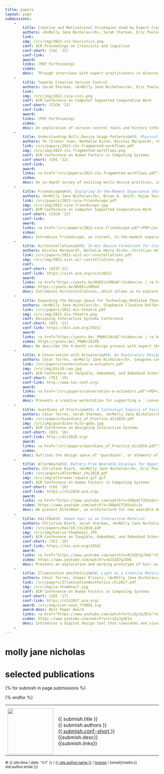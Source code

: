 ```yaml
---
title: papers
layout: page
submissions:
    -
        title: Creative and Motivational Strategies Used by Expert Creative Practitioners
        authors: <b>Molly Jane Nicholas</b>, Sarah Sterman, Eric Paulos
        link:
        img: /src/img/2022-cnc-heuristics.png
        conf: ACM Proceedings on Creativity and Cognition
        conf-short: (C&C '22)
        conf-link: 
        award:
        links: (PDF Forthcoming)
        video:
        desc:  Through interviews with expert practitioners in diverse domains including performance, craft, engi- neering, and design, we identify four strategies for managing aspects of the creative process, including  metacognition, emotional affect, task motivation, and working style. These strategies are 1) Strategic Forgetting, 2) Mode Switching, 3) Embodying Process, and 4) Aestheticizing.
    -
        title: Towards Creative Version Control
        authors: Sarah Sterman, <b>Molly Jane Nicholas</b>, Eric Paulos
        link: 
        img: /src/img/2022-cscw-cvcs.png
        conf: ACM Conference on Computer Supported Cooperative Work
        conf-short: (CSCW '22)
        conf-link: 
        award:
        links: (PDF Forthcoming)
        video:
        desc: An exploration of version control tools and history information management in creative practices. We identify four key considerations for version control in creative work. 1) using versions as a palette of materials, 2) providing confidence and freedom to explore, 3) leveraging low-fidelity version capture, and 4) reflecting on and reusing versions across long time scales. We discuss how these themes can provide insight into future designs and uses of version control systems.
    -
        title: Understanding Multi-Device Usage Patterns&#58; Physical Device Configurations and Fragmented Workflows
        authors: Ye (Irene) Yuan, Nathalie Riche, Nicolai Marquardt, <b>Molly Jane Nicholas</b>, Teddy Seyed, Hugo Romat, Bongshin Lee, Michel Pahud, Jonathan Goldstein, Rojin Vishkaie, Christian Holz, Ken Hinckley
        link: /src/papers/2022-chi-fragmented-workflows.pdf
        img: /src/img/2022-chi-fragmented-workflows.png
        conf: ACM Conference on Human Factors in Computing Systems
        conf-short: (CHI '22)
        conf-link:
        award:
        links: <a href="/src/papers/2022-chi-fragmented-workflows.pdf">PDF</a>
        video:
        desc: An in-depth survey of existing multi-device practices, including fragmented workfows across devices and the way people physically organize and confgure their workspaces to support such activities.
    -
        title: Friendscope&#58; Exploring In-the-Moment Experience Sharing on Camera Glasses via a Shared Camera
        authors: <b>Molly Jane Nicholas</b>, Brian A. Smith, Rajan Vaish
        link: /src/papers/2022-cscw-friendscope.pdf
        img: /src/img/2022-cscw-friendscope.jpg
        conf: ACM Conference on Computer Supported Cooperative Work
        conf-short: (CSCW '22)
        conf-link: 
        award:
        links: <a href="/src/papers/2022-cscw-friendscope.pdf">PDF</a> | <a href="https://arxiv.org/abs/2112.08460">ArXiv</a>
        video:
        desc: Introduces Friendscope, an instant, in-the-moment experience sharing system for lightweight commercial camera glasses. Friendscope explores the concept of a shared camera which allows a wearer to share control of their camera with a remote friend, making it possible for both people to capture photos/videos from the camera in the moment. Through a user study with 48 participants, we found that users felt connected to each other, describing the shared camera as a more intimate form of livestreaming. 
    -
        title: AirConstellations&#58; In-Air Device Formations for Cross-Device Interaction via Multiple Spatially-Aware Armatures
        authors: Nicolai Marquardt, Nathalie Henry Riche, Christian Holz, Hugo Romat, Michel Pahud, Frederik Brudy, David Ledo, Chunjong Park, <b>Molly Jane Nicholas</b>, Teddy Seyed, Eyal Ofek, Bongshin Lee, William A. S. Buxton, Ken Hinckley.
        link: /src/papers/2021-uist-air-constellations.pdf
        img: /src/img/2021-uist-air-constellations.png
        conf:
        conf-short: (UIST'21)
        conf-link: https://uist.acm.org/uist2021/
        award:
        links: <a href="https://youtu.be/WVEEsiXM6d4">Video</a> | <a href="/src/papers/2021-uist-air-constellations.pdf">PDF</a>
        video: https://youtu.be/WVEEsiXM6d4
        desc: Introduces AirConstellations, which allows us to explore the potential of dynamic in-air device formations for the next generation of multi-device workspace setups in a variety of use-cases. Our application scenarios showcase the potential of such highly dynamic workspace confgurations, with spatially-aware behaviors, feedforward, and other interaction techniques.
    -
        title: Expanding the Design Space for Technology-Mediated Theatre Experiences
        authors: <b>Molly Jane Nicholas</b>, Stephanie Claudino Daffara, Eric Paulos.
        link: /src/papers/2021-dis-theatre.pdf
        img: /src/img/2021-dis-theatre.png
        conf: Designing Interactive Systems Conference
        conf-short: (DIS '21)
        conf-link: https://dis.acm.org/2021/
        award:
        links: <a href="https://youtu.be/_P6WKr2dzXE">Video</a> | <a href="/src/papers/2021-dis-theatre.pdf">PDF</a>
        video: https://youtu.be/_P6WKr2dzXE
        desc: We describe the 4-month co-design process with expert theatre practitioners, and detail how this process resulted in the design of technology-mediated experiences outside the temporal and spatial confines of a live theatre production. In the style of research through design, we present three annotated prototypes; 1) the Augmented Playbill, 2) the Prayer Wheel, and 3) Tarot Cards as well as accompanying AR applications to convey the decisions we made and the philosophy we iteratively developed throughout the project.
    -
        title: A Conversation with Actuators&#58; An Exploratory Design Environment for Hybrid Materials
        authors: César Torres, <b>Molly Jane Nicholas</b>, Sangyeon Lee, Eric Paulos.
        link: /src/papers/conversation-w-actuators.pdf
        img: /src/img/dis19-cwa.jpg
        conf: ACM Conference on Tangible, Embedded, and Embodied Interaction
        conf-short: (TEI '19)
        conf-link: http://www.tei-conf.org/
        award:
        links: <a href="/src/papers/conversation-w-actuators.pdf">PDF</a>
        video:
        desc: Presents a creative workstation for supporting a ``conversational'' creative working style by bringing a stronger physicality to computational sensor signals and balance the conversation between physical and digital actors. Through a formal user study, we characterize the actuation design practice supported by the CwM workstation and discuss opportunities for tangible interfaces to hybrid materials.
    -
        title: Guardians of Practice&#58; A Contextual Inquiry of Failure-Mitigation Strategies within Creative Practices
        authors: César Torres, Sarah Sterman, <b>Molly Jane Nicholas</b>, Richard Lin, Eric Pai, Eric Paulos.
        link: /src/papers/Guardians_of_Practice_dis2019.pdf
        img: /src/img/guardians-kiln-gods.jpg
        conf: ACM Conference on Designing Interactive Systems
        conf-short: (DIS '18)
        conf-link: http://dis2018.org/
        award:
        links: <a href="/src/papers/Guardians_of_Practice_dis2019.pdf">PDF</a>
        video: 
        desc: Outlines the design space of "guardians", or elements of a creative practice that mitigate the psychological effects of failure to create cultures of resiliency and perseverance. Through contextual inquiry, we contribute an inventory of failure-mitigation strategies from a variety of creative disciplines. We synthesize guidelines for the design of new guardians and present a preliminary exploration of guardians for lasercutting.
    -
        title: AlterWear&#58; Battery-Free Wearable Displays for Opportunistic Interactions.
        authors: Christine Dierk, <b>Molly Jane Nicholas</b>, Eric Paulos.
        link: /src/papers/AlterWear_chi2018.pdf
        img: /src/img/alterwear-square-gif.gif
        conf: ACM Conference on Human Factors in Computing Systems
        conf-short: (CHI '18)
        conf-link: https://chi2018.acm.org/
        award:
        links: <a href="https://www.youtube.com/watch?v=J88p4Cf2DSs&t=1s">Video</a> | <a href="/src/papers/AlterWear_chi2018.pdf">PDF</a> 
        video: https://www.youtube.com/watch?v=J88p4Cf2DSs&t=1s
        desc: We present AlterWear, an architecture for new wearable devices that implement a batteryless design using electromagnetic induction via NFC and bistable e-ink displays. This unique combination of hardware enables both quick, dynamic and long-term interactions with persistent visual displays. We demonstrate new wearables enabled by AlterWear, and evaluate them in a user study.
    -
        title: HäirIÖ&#58; Human Hair as an Interactive Material.
        authors: Christine Dierk, Sarah Sterman, <b>Molly Jane Nicholas</b>, Eric Paulos.
        link: /src/papers/HairIO-tei2018.pdf
        img: /src/img/hairio-thumbnail.JPG
        conf: ACM Conference on Tangible, Embedded, and Embodied Interaction
        conf-short: (TEI '18)
        conf-link: https://tei.acm.org/2018/
        award: 
        links: <a href="https://www.youtube.com/watch?v=8JV2D7gJ5HI">Video</a> | <a href="/src/papers/HairIO-tei2018.pdf">PDF</a> | <a href="https://www.instructables.com/id/HairIO-Hair-As-Interactive-Material/">Instructable</a> | <a href="https://blog.hackster.io/hair-turned-into-an-interactive-medium-with-hairio-3c27cbcd4c23">Hackster article</a> | <a href="https://hackaday.com/2018/03/29/hairio-an-interactive-extension-of-the-self/">Hackaday article</a> | <a href="https://blog.arduino.cc/2018/03/20/these-interactive-hair-extensions-can-communicate-over-bluetooth/?utm_content=buffer0fd5e&utm_medium=social&utm_source=twitter.com&utm_campaign=buffer">Arduino article</a>
        video: https://www.youtube.com/watch?v=8JV2D7gJ5HI
        desc: Presents an exploration and working prototype of hair as a site for novel interaction, leveraging hair's position as something both public and private, social and personal, malleable and permanent. We develop applications and interactions around this new material in HäirIÖ, a novel hair-based technology that combines capacitive touch input and dynamic output through color and shape change.
    -
        title: Illumination Aesthetics&#58; Light as a Creative Material within Computational Design.
        authors: César Torres, Jasper O’Leary, <b>Molly Jane Nicholas</b>, Eric Paulos.
        link: /src/papers/IlluminationAesthetics-chi2017.pdf
        img: /src/img/ia-thumbnail.jpg
        conf: ACM Conference on Human Factors in Computing Systems
        conf-short: (CHI '17)
        conf-link: https://chi2017.acm.org/
        award: /src/img/icon-noun_779891.svg
        award-desc: Best Paper Award
        links: <a href="https://www.youtube.com/watch?v=tcaZyJqJElw">Video</a> | <a href="/src/papers/IlluminationAesthetics-chi2017.pdf">PDF</a>
        video: https://www.youtube.com/watch?v=tcaZyJqJElw
        desc: Introduces a digital design tool that simulates and visualizes physical light interactions with a variety of materials for creating custom luminaires. Through a workshop study with novice electronic designers, we show how incorporating physical techniques to shape light alters how users view the role and function of LEDs and electronics.
    -
---
```


# molly jane nicholas

# selected publications

<table class='submissions' style="width:100%; border-spacing:1em;">
<tr class="submish">
    <th width="20%"></th>
    <th width="80%"></th>
</tr> <!-- end column def-->

{% for submish in page.submissions %}
<tr class="submish">
    <tr>
    <td><a href="{{submish.link}}"><img src="{{ submish.img }}" style="width:150px"/></a>
    </td>
    <td colspan="3" style="font size=+2">
        <large>{{ submish.title }}</large> <br>
        <medium>{{ submish.authors }}</medium> <br>
        <medium><a href="{{ submish.conf-link }}">{{ submish.conf-short }}</a></medium> <br>
        <medium>{{submish.desc}}</medium> <br>
        <medium>{{submish.links}}</medium>
    </td>
    </tr>
</tr><!--end submish <td><a href="{{ submish.link }}">{{ submish.outcome }} </a></td>-->
{% endfor %}
</table> <!--end submission-->


[tei18cp]:http://www.hybrid-ecologies.org/uploads/project/paper/23/p148-dierk.pdf
[tei18-site]:https://tei.acm.org/2018/
[tei18-video]:https://www.youtube.com/watch?v=8JV2D7gJ5HI
[hairio-instructable]:https://www.instructables.com/id/HairIO-Hair-As-Interactive-Material/
[hairio-proj]:https://molecule.github.io/project/hairio/



[chi17cp]:/src/papers/IlluminationAesthetics-chi2017.pdf

<small> &copy; {{ site.time | date: '%Y' }} / [{{ site.author.name }}](/) / [license](/mit-license) / [email](mailto:{{ site.author.email }})</small>

